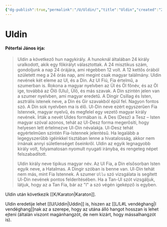 ```yaml
---
{"dg-publish":true,"permalink":"/U/Uldin/","title":"Uldin","created":"2023-10-21T10:38","updated":"2025-08-03T19:08"}
---
```



# Uldin

#### Péterfai János írja:

> Uldin a következő hun nagykirály. A hunoknál általában 24 király uralkodott, akik egy főkirályt választottak. A 24 misztikus szám, gondoljunk a nap 24 órájára, ami régebben 12 volt. A 12 kettős órából született meg a 24 órás nap, ami megint csak magyar találmány. Uldin nevének két eleme az Ul, és a Din. Az Ul Fiú, Fia értelmű, a szumerban is. Rokona a magyar nyelvben az Ül és Öl főnév, és az Öl ige, továbbá az Ölő (Ulu), Ülő, és más szavak. A Din szintén jelen van a szumer nyelvben, ami magyar eredetű. A Dingir Csillag és Isten, asztrális istenek neve, a Din és Gir szavakból épül fel. Nagyon fontos szó. A Din sok nyelvben ma is élő. Ul-Din neve ezért egyszerűen Fia Istennek, magyar nyelvű, és megfelel egy vezető magyar király nevének. Írták a nevét Uldes formában is. A Des (Desz) a Tesz – Isten magyar szóval azonos, tehát az Ul-Desz forma megerősíti, hogy helyesen lett értelmezve Ul-Din névalakja. Ul-Desz tehát egyértelműen szintén Fia-Istennek jelentésű. Ha legalább a legegyszerűbb igéinkkel tisztában lenne a hivatalosság, akkor nem írnának annyi sületlenséget őseinkről. Uldin az egyik legnagyobb király volt, folyamatosan nyomult nyugati irányba, és rengeteg népet felszabadított.  
> 
> Uldin király neve tipikus magyar név. Az Ul Fia, a Din elsősorban Isten egyik neve, a Hatalmas. A Dingir szóban is benne van. Ul-Din tehát nem más, mint Fia Istennek. A szumer `Ullu` szó vizsgálata is segített Ul-Din nevének pontos felderítésében. Ha a Tan-Ul szót vizsgáljuk, látjuk, hogy az a Tan Fia, bár az "l" a szó végén igeképző is egyben.  

Uldin után következik [[K/Karaton\|Karaton]].  

Uldin eredetije lehet [[U/Uddin\|Uddin]] is, hiszen az [[L/L#L vendéghang\|l vendéghang]]nak az a szerepe, hogy az utána álló hangot hosszan is lehet ejteni (általán viszont magánhangzót, de nem kizárt, hogy mássalhangzót is).  